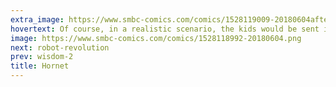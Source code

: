 ```yaml
---
extra_image: https://www.smbc-comics.com/comics/1528119009-20180604after.png
hovertext: Of course, in a realistic scenario, the kids would be sent in to resolve the problem.
image: https://www.smbc-comics.com/comics/1528118992-20180604.png
next: robot-revolution
prev: wisdom-2
title: Hornet
---
```

